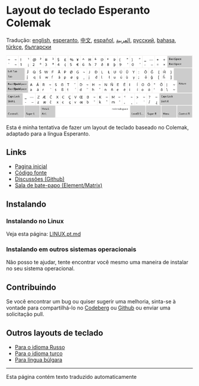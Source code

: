 # Layout do teclado Esperanto Colemak

Tradução: [english](README.md), [esperanto](README.eo.md), [中文](README.zh-CN.md), [español](README.es.md), [العربية](README.ar.md), [русский](README.ru.md), [bahasa](README.id.md), [türkçe](README.tr.md), [български](README.bg.md)

![Antevisão do Esperanto Colemak](./media/preview.png)

Esta é minha tentativa de fazer um layout de teclado baseado no Colemak, adaptado para a língua Esperanto.

## Links

* [Pagina inicial](https://salif.github.io/colemak-eo/)
* [Código fonte](https://codeberg.org/salif/colemak-eo)
* [Discussões (Github)](https://github.com/salif/colemak-eo/discussions)
* [Sala de bate-papo (Element/Matrix)](https://matrix.to/#/#salif-colemak:mozilla.org)

## Instalando

### Instalando no Linux

Veja esta página: [LINUX.pt.md](./LINUX.pt.md)

### Instalando em outros sistemas operacionais

Não posso te ajudar, tente encontrar você mesmo uma maneira de instalar no seu sistema operacional.

## Contribuindo

Se você encontrar um bug ou quiser sugerir uma melhoria, sinta-se à vontade para compartilhá-lo no [Codeberg] ou [Github] ou enviar uma solicitação pull.

[Github]: https://github.com/salif/colemak-eo/discussions
[Codeberg]: https://codeberg.org/salif/colemak-eo/issues

## Outros layouts de teclado

* [Para o idioma Russo](https://salif.github.io/colemak-ru/)
* [Para o idioma turco](https://salif.github.io/colemak-tr/)
* [Para língua búlgara](https://salif.github.io/colemak-bg/)

---

Esta página contém texto traduzido automaticamente
